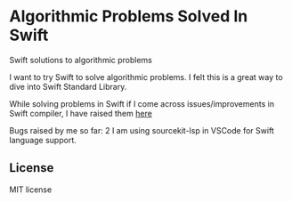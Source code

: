 # Algorithmic Problems Solved In Swift
Swift solutions to algorithmic problems

I want to try Swift to solve algorithmic problems. I felt this is a great way to dive into 
Swift Standard Library.

While solving problems in Swift if I come across issues/improvements in Swift compiler,
I have raised them [here](bugs.swift.org)

Bugs raised by me so far: 2
I am using sourcekit-lsp in VSCode for Swift language support.


## License 
MIT license
